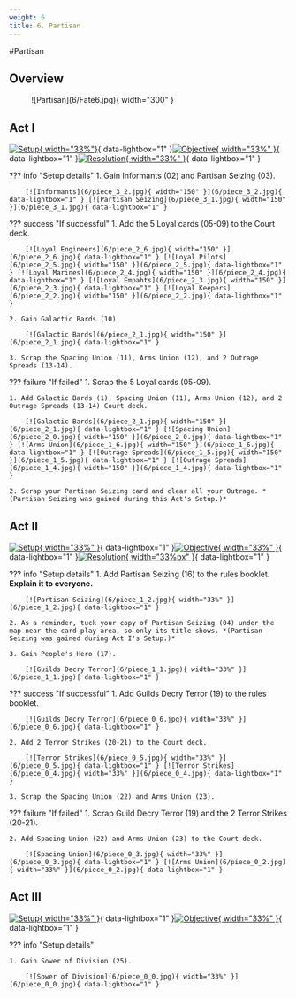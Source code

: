 ```yaml
---
weight: 6
title: 6. Partisan
---
```

#Partisan
## Overview
<figure markdown="span">
![Partisan](6/Fate6.jpg){ width="300" }
</figure>

## Act I

[![Setup](6/piece_3_3.jpg){ width="33%"}](6/piece_3_3.jpg){ data-lightbox="1" }[![Objective](6/back_3_3.jpg){ width="33%" }](6/back_3_3.jpg){ data-lightbox="1" }[![Resolution](6/piece_3_0.jpg){ width="33%" }](6/piece_3_0.jpg){ data-lightbox="1" }

??? info "Setup details"
    1. Gain Informants (02) and Partisan Seizing (03).
    
        [![Informants](6/piece_3_2.jpg){ width="150" }](6/piece_3_2.jpg){ data-lightbox="1" } [![Partisan Seizing](6/piece_3_1.jpg){ width="150" }](6/piece_3_1.jpg){ data-lightbox="1" }

??? success "If successful"
    1. Add the 5 Loyal cards (05-09) to the Court deck. 
      
        [![Loyal Engineers](6/piece_2_6.jpg){ width="150" }](6/piece_2_6.jpg){ data-lightbox="1" } [![Loyal Pilots](6/piece_2_5.jpg){ width="150" }](6/piece_2_5.jpg){ data-lightbox="1" } [![Loyal Marines](6/piece_2_4.jpg){ width="150" }](6/piece_2_4.jpg){ data-lightbox="1" } [![Loyal Empahts](6/piece_2_3.jpg){ width="150" }](6/piece_2_3.jpg){ data-lightbox="1" } [![Loyal Keepers](6/piece_2_2.jpg){ width="150" }](6/piece_2_2.jpg){ data-lightbox="1" }

    2. Gain Galactic Bards (10).

        [![Galactic Bards](6/piece_2_1.jpg){ width="150" }](6/piece_2_1.jpg){ data-lightbox="1" }

    3. Scrap the Spacing Union (11), Arms Union (12), and 2 Outrage Spreads (13-14).

??? failure "If failed"
    1. Scrap the 5 Loyal cards (05-09).
    
    1. Add Galactic Bards (1), Spacing Union (11), Arms Union (12), and 2 Outrage Spreads (13-14) Court deck.
      
        [![Galactic Bards](6/piece_2_1.jpg){ width="150" }](6/piece_2_1.jpg){ data-lightbox="1" } [![Spacing Union](6/piece_2_0.jpg){ width="150" }](6/piece_2_0.jpg){ data-lightbox="1" } [![Arms Union](6/piece_1_6.jpg){ width="150" }](6/piece_1_6.jpg){ data-lightbox="1" } [![Outrage Spreads](6/piece_1_5.jpg){ width="150" }](6/piece_1_5.jpg){ data-lightbox="1" } [![Outrage Spreads](6/piece_1_4.jpg){ width="150" }](6/piece_1_4.jpg){ data-lightbox="1" } 
        
    2. Scrap your Partisan Seizing card and clear all your Outrage. *(Partisan Seizing was gained during this Act's Setup.)*

## Act II

[![Setup](6/piece_1_3.jpg){ width="33%" }](6/piece_1_3.jpg){ data-lightbox="1" }[![Objective](6/back_1_3.jpg){ width="33%" }](6/back_1_3.jpg){ data-lightbox="1" }[![Resolution](6/piece_1_0.jpg){ width="33%px" }](6/piece_1_0.jpg){ data-lightbox="1" }

??? info "Setup details"
    1. Add Partisan Seizing (16) to the rules booklet. **Explain it to everyone.**
        
        [![Partisan Seizing](6/piece_1_2.jpg){ width="33%" }](6/piece_1_2.jpg){ data-lightbox="1" }

    2. As a reminder, tuck your copy of Partisan Seizing (04) under the map near the card play area, so only its title shows. *(Partisan Seizing was gained during Act I's Setup.)*
    
    3. Gain People's Hero (17).

        [![Guilds Decry Terror](6/piece_1_1.jpg){ width="33%" }](6/piece_1_1.jpg){ data-lightbox="1" }

??? success "If successful"
    1. Add Guilds Decry Terror (19) to the rules booklet.
    
        [![Guilds Decry Terror](6/piece_0_6.jpg){ width="33%" }](6/piece_0_6.jpg){ data-lightbox="1" }    
    
    2. Add 2 Terror Strikes (20-21) to the Court deck.

        [![Terror Strikes](6/piece_0_5.jpg){ width="33%" }](6/piece_0_5.jpg){ data-lightbox="1" } [![Terror Strikes](6/piece_0_4.jpg){ width="33%" }](6/piece_0_4.jpg){ data-lightbox="1" }    
    
    3. Scrap the Spacing Union (22) and Arms Union (23).

??? failure "If failed"
    1. Scrap Guild Decry Terror (19) and the 2 Terror Strikes (20-21).
    
    2. Add Spacing Union (22) and Arms Union (23) to the Court deck.

        [![Spacing Union](6/piece_0_3.jpg){ width="33%" }](6/piece_0_3.jpg){ data-lightbox="1" } [![Arms Union](6/piece_0_2.jpg){ width="33%" }](6/piece_0_2.jpg){ data-lightbox="1" }   

## Act III

[![Setup](6/piece_0_1.jpg){ width="33%" }](6/piece_0_1.jpg){ data-lightbox="1" }[![Objective](6/back_0_1.jpg){ width="33%" }](6/back_0_1.jpg){ data-lightbox="1" }

??? info "Setup details"

    1. Gain Sower of Division (25).

        [![Sower of Division](6/piece_0_0.jpg){ width="33%" }](6/piece_0_0.jpg){ data-lightbox="1" }

